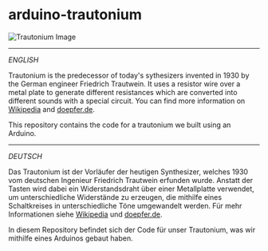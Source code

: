 
# arduino-trautonium

![Trautonium Image](./trautonium.png)

---
*ENGLISH*

Trautonium is the predecessor of today's sythesizers invented in 1930 by the
German engineer Friedrich Trautwein. It uses a resistor wire over a metal plate
to generate different resistances which are converted into different sounds with
a special circuit. You can find more information on
[Wikipedia](https://en.wikipedia.org/wiki/Trautonium) and
[doepfer.de](https://doepfer.de/traut/traut_e.htm).

This repository contains the code for a trautonium we built using an Arduino.

---
*DEUTSCH*

Das Trautonium ist der Vorläufer der heutigen Synthesizer, welches 1930 vom
deutschen Ingenieur Friedrich Trautwein erfunden wurde. Anstatt der Tasten wird
dabei ein Widerstandsdraht über einer Metallplatte verwendet, um
unterschiedliche Widerstände zu erzeugen, die mithilfe eines Schaltkreises in
unterschiedliche Töne umgewandelt werden. Für mehr Informationen siehe
[Wikipedia](https://de.wikipedia.org/wiki/Trautonium) und
[doepfer.de](https://doepfer.de/traut/traut_d.htm).

In diesem Repository befindet sich der Code für unser Trautonium, was wir
mithilfe eines Arduinos gebaut haben.
